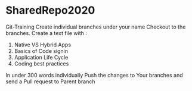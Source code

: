 # SharedRepo2020
Git-Training
Create individual branches under your name 
Checkout to the branches. 
Create a text file with :
1) Native VS Hybrid Apps
2) Basics of Code signin
3) Application Life Cycle
4) Coding best practices

In under 300 words individually
Push the changes to Your branches and send a Pull request to Parent branch




